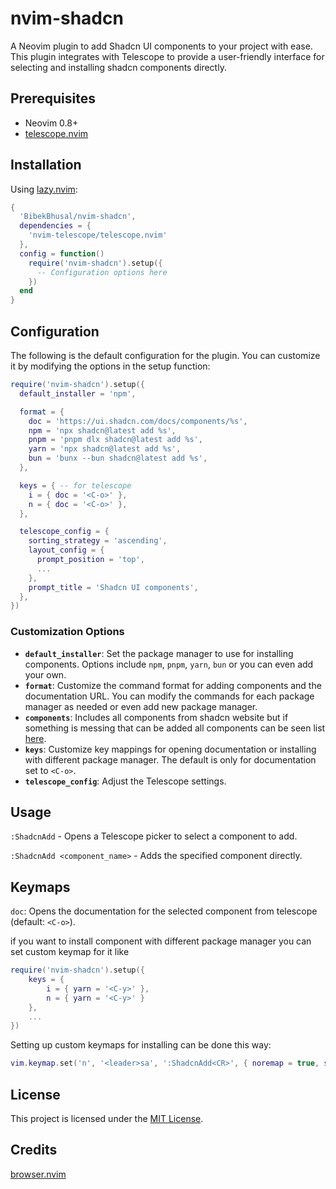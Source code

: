 # nvim-shadcn

A Neovim plugin to add Shadcn UI components to your project with ease. This plugin integrates with Telescope to provide a user-friendly interface for selecting and installing shadcn components directly.

## Prerequisites

- Neovim 0.8+
- [telescope.nvim](https://github.com/nvim-telescope/telescope.nvim)

## Installation

Using [lazy.nvim](https://github.com/folke/lazy.nvim):

```lua
{
  'BibekBhusal/nvim-shadcn',
  dependencies = {
    'nvim-telescope/telescope.nvim'
  },
  config = function()
    require('nvim-shadcn').setup({
      -- Configuration options here
    })
  end
}
```

## Configuration

The following is the default configuration for the plugin. You can customize it by modifying the options in the setup function:

```lua
require('nvim-shadcn').setup({
  default_installer = 'npm',

  format = {
    doc = 'https://ui.shadcn.com/docs/components/%s',
    npm = 'npx shadcn@latest add %s',
    pnpm = 'pnpm dlx shadcn@latest add %s',
    yarn = 'npx shadcn@latest add %s',
    bun = 'bunx --bun shadcn@latest add %s',
  },

  keys = { -- for telescope
    i = { doc = '<C-o>' },
    n = { doc = '<C-o>' },
  },

  telescope_config = {
    sorting_strategy = 'ascending',
    layout_config = {
      prompt_position = 'top',
      ...
    },
    prompt_title = 'Shadcn UI components',
  },
})
```

### Customization Options

- **`default_installer`**: Set the package manager to use for installing components. Options include `npm`, `pnpm`, `yarn`, `bun` or you can even add your own.
- **`format`**: Customize the command format for adding components and the documentation URL. You can modify the commands for each package manager as needed or even add new package manager.
- **`components`**: Includes all components from shadcn website but if something is messing that can be added all components can be seen list [here](lua/nvim-shadcn/components).
- **`keys`**: Customize key mappings for opening documentation or installing with different package manager. The default is only for documentation set to `<C-o>`.
- **`telescope_config`**: Adjust the Telescope settings.

## Usage

`:ShadcnAdd` - Opens a Telescope picker to select a component to add.

`:ShadcnAdd <component_name>` - Adds the specified component directly.

## Keymaps

`doc`: Opens the documentation for the selected component from telescope (default: `<C-o>`).

if you want to install component with different package manager you can set custom keymap for it like

```lua
require('nvim-shadcn').setup({
    keys = {
        i = { yarn = '<C-y>' },
        n = { yarn = '<C-y>' }
    },
    ...
})
```

Setting up custom keymaps for installing can be done this way:

```lua
vim.keymap.set('n', '<leader>sa', ':ShadcnAdd<CR>', { noremap = true, silent = true })
```

## License

This project is licensed under the [MIT License](LICENSE).

## Credits

[browser.nvim](https://github.com/lalitmee/browse.nvim)
